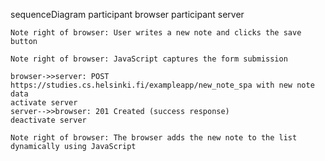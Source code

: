 sequenceDiagram
    participant browser
    participant server

    Note right of browser: User writes a new note and clicks the save button

    Note right of browser: JavaScript captures the form submission

    browser->>server: POST https://studies.cs.helsinki.fi/exampleapp/new_note_spa with new note data
    activate server
    server-->>browser: 201 Created (success response)
    deactivate server

    Note right of browser: The browser adds the new note to the list dynamically using JavaScript
